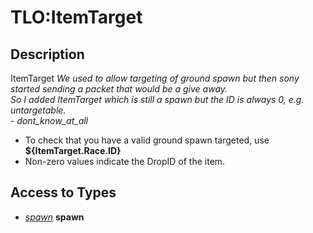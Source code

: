 # TLO:ItemTarget

## Description

ItemTarget _We used to allow targeting of ground spawn but then sony started sending a packet that would be a give away._  
_So I added ItemTarget which is still a spawn but the ID is always 0, e.g. untargetable._  
_- dont\_know\_at\_all_

* To check that you have a valid ground spawn targeted, use **${ItemTarget.Race.ID}**
* Non-zero values indicate the DropID of the item.

## Access to Types

* [_spawn_](../data-types/datatype-spawn.md) **spawn**
